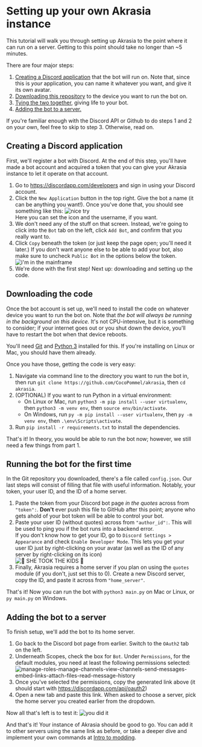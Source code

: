 # Setting up your own Akrasia instance

This tutorial will walk you through setting up Akrasia to the point where it can run on a server. Getting to this point should take no
longer than ~5 minutes.

There are four major steps:
  1. [Creating a Discord application](#creating-a-discord-application) that the bot will run on. Note that, since this is *your* application, you can name it whatever you want, and give it its own avatar.
  2. [Downloading this repository](#downloading-the-code) to the device you want to run the bot on.
  3. [Tying the two together](#running-the-bot-for-the-first-time), giving life to your bot.
  4. [Adding the bot to a server.](#adding-the-bot-to-a-server)
  
If you're familiar enough with the Discord API or Github to do steps 1 and 2 on your own, feel free to skip to step 3. Otherwise, read on.

## Creating a Discord application

First, we'll register a bot with Discord. At the end of this step, you'll have made a bot account and acquired a token that you can give
your Akrasia instance to let it operate on that account.

  1) Go to https://discordapp.com/developers and sign in using your Discord account. 
  2) Click the `New Application` button in the top right. Give the bot a name (it can be anything you want!). Once you've done that, you should see something like this:
  ![nice try](https://i.imgur.com/5GHipmy.png)  
  Here you can set the icon and the username, if you want.
  3) We don't need any of the stuff on that screen. Instead, we're going to click into the `Bot` tab on the left, click `Add Bot`, and confirm that you really want to.
  4) Click `Copy` beneath the token (or just keep the page open; you'll need it later.) If you don't want anyone else to be able to add your bot, also make sure to uncheck `Public Bot` in the options below the token.
  ![i'm in the mainframe](https://i.imgur.com/qbwk5ae.png)
  5) We're done with the first step! Next up: downloading and setting up the code.
  
## Downloading the code

Once the bot account is set up, we'll need to install the code on whatever device you want to run the bot on. Note that *the bot will always be running in the background on this device.*
It's not CPU-intensive, but it is something to consider; if your internet goes out or you shut down the device, you'll have to restart the bot when that device reboots.

You'll need [Git](https://git-scm.com/book/en/v2/Getting-Started-Installing-Git) and [Python 3](https://realpython.com/installing-python/#windows) installed for this. If you're installing on Linux or Mac, you should have them already.

Once you have those, getting the code is very easy:

  1) Navigate via command line to the directory you want to run the bot in, then run `git clone https://github.com/CocoPommel/akrasia`, then `cd akrasia`.
  2) (OPTIONAL) If you want to run Python in a virtual environment:  
     * On Linux or Mac, run `python3 -m pip install --user virtualenv`, then `python3 -m venv env`, then `source env/bin/activate`.
     * On Windows, run `py -m pip install --user virtualenv`, then `py -m venv env`, then `.\env\Scripts\activate`.
  3) Run `pip install -r requirements.txt` to install the dependencies.
  
That's it! In theory, you would be able to run the bot now; however, we still need a few things from part 1.

## Running the bot for the first time
In the Git repository you downloaded, there's a file called `config.json`. Our last steps will consist of filling that file with useful information. Notably, your token, your user ID, and the ID of a home server.

  1) Paste the token from your Discord bot page *in the quotes* across from `"token":`. **Don't** ever push this file to GitHub after this point; anyone who gets ahold of your bot token will be able to control your bot.
  2) Paste your user ID (without quotes) across from `"author_id":`. This will be used to ping you if the bot runs into a backend error.    
  If you don't know how to get your ID, go to `Discord Settings > Appearance` and check `Enable Developer Mode`. This lets you get your user ID just by right-clicking on your avatar (as well as the ID of any server by right-clicking on its icon)  
  ![:crab: SHE TOOK THE KIDS :crab:](https://i.imgur.com/sv2FXlW.png)
  3) Finally, Akrasia requires a home server if you plan on using the `quotes` module (if you don't, just set this to 0). Create a new Discord server, copy the ID, and paste it across from `"home_server"`.

That's it! Now you can run the bot with `python3 main.py` on Mac or Linux, or `py main.py` on Windows.

## Adding the bot to a server
To finish setup, we'll add the bot to its home server.

  1) Go back to the Discord bot page from earlier. Switch to the `OAuth2` tab on the left. 
  2) Underneath Scopes, check the box for `Bot`. Under `Permissions`, for the default modules, you need at least the following permissions selected:  
  ![manage-roles-manage-channels-view-channels-send-messages-embed-links-attach-files-read-message-history](https://i.imgur.com/H1mQ8dT.png)
  3) Once you've selected the permissions, copy the generated link above (it should start with https://discordapp.com/api/oauth2)
  4) Open a new tab and paste this link. When asked to choose a server, pick the home server you created earlier from the dropdown.

Now all that's left is to test it:
![you did it](https://i.imgur.com/0OLnWzY.png)
 
 And that's it! Your instance of Akrasia should be good to go. You can add it to other servers using the same link as before, or take a
 deeper dive and implement your own commands at [Intro to modding](https://github.com/CocoPommel/akrasia/blob/master/docs/adding_commands.md).
 
